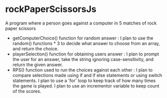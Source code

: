 # rockPaperScissorsJs
A program where a person goes against a computer in 5 matches of rock paper scissors

- getComputerChoice() function for random answer :
I plan to use the random() functions * 3 to decide what answer to choose from an array, and return the choice.
- playerSelection() function for obtaining users answer :
I plan to prompt the user for an answer, take the string ignoring case-sensitivity, and return the given answer.
- RPS() function used to run the choices against each other :
I plan to compare selections made using if and if else statements or using switch statements.
I plan to use a 'for' loop to keep track of how many times the game is played.
I plan to use an incrementor variable to keep count of the scores.

